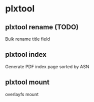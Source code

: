 # plxtool

## plxtool rename (TODO)

Bulk rename title field

## plxtool index

Generate PDF index page sorted by ASN

## plxtool mount

overlayfs mount
